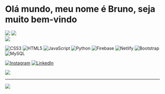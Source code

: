 # Olá mundo, meu nome é Bruno, seja muito bem-vindo


<!--# 📊 GitHub Stats:-->
![](https://github-readme-stats.vercel.app/api?username=Brronu&theme=merko&hide_border=false&include_all_commits=false&count_private=false)
![](https://github-readme-streak-stats.herokuapp.com/?user=Brronu&theme=merko&hide_border=false)<br/>
![](https://github-readme-stats.vercel.app/api/top-langs/?username=Brronu&theme=merko&hide_border=false&include_all_commits=false&count_private=false&layout=compact)

<!--# 💻 Tech Stack:-->
![CSS3](https://img.shields.io/badge/css3-%231572B6.svg?style=for-the-badge&logo=css3&logoColor=white) 
![HTML5](https://img.shields.io/badge/html5-%23E34F26.svg?style=for-the-badge&logo=html5&logoColor=white) 
![JavaScript](https://img.shields.io/badge/javascript-%23323330.svg?style=for-the-badge&logo=javascript&logoColor=%23F7DF1E) 
![Python](https://img.shields.io/badge/python-3670A0?style=for-the-badge&logo=python&logoColor=ffdd54) 
![Firebase](https://img.shields.io/badge/firebase-%23039BE5.svg?style=for-the-badge&logo=firebase) 
![Netlify](https://img.shields.io/badge/netlify-%23000000.svg?style=for-the-badge&logo=netlify&logoColor=#00C7B7) 
![Bootstrap](https://img.shields.io/badge/bootstrap-%238511FA.svg?style=for-the-badge&logo=bootstrap&logoColor=white) 
![MySQL](https://img.shields.io/badge/mysql-%2300000f.svg?style=for-the-badge&logo=mysql&logoColor=white)

<!--## 🌐 Socials:-->
[![Instagram](https://img.shields.io/badge/Instagram-%23E4405F.svg?logo=Instagram&logoColor=white)](https://instagram.com/https://www.instagram.com/brrunooliveira_/?igshid=OGQ5ZDc20DK2ZA==) [![LinkedIn](https://img.shields.io/badge/LinkedIn-%230077B5.svg?logo=linkedin&logoColor=white)](https://linkedin.com/in/https://www.linkedin.com/in/bruno-de-oliveira-soares-b704b8245/) 




<!--## 🏆 GitHub Trophies
![](https://github-profile-trophy.vercel.app/?username=Brronu&theme=radical&no-frame=false&no-bg=true&margin-w=4)-->

<!--### 🔝 Top Contributed Repo-->
![](https://github-contributor-stats.vercel.app/api?username=Brronu&limit=5&theme=dracula&combine_all_yearly_contributions=true)

---
[![](https://visitcount.itsvg.in/api?id=Brronu&icon=0&color=3)](https://visitcount.itsvg.in)

<!-- Proudly created with GPRM ( https://gprm.itsvg.in ) -->
